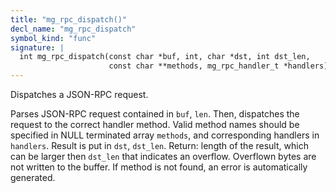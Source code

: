 ```yaml
---
title: "mg_rpc_dispatch()"
decl_name: "mg_rpc_dispatch"
symbol_kind: "func"
signature: |
  int mg_rpc_dispatch(const char *buf, int, char *dst, int dst_len,
                      const char **methods, mg_rpc_handler_t *handlers);
---
```


Dispatches a JSON-RPC request.

Parses JSON-RPC request contained in `buf`, `len`.
Then, dispatches the request to the correct handler method.
Valid method names should be specified in NULL
terminated array `methods`, and corresponding handlers in `handlers`.
Result is put in `dst`, `dst_len`. Return: length of the result, which
can be larger then `dst_len` that indicates an overflow.
Overflown bytes are not written to the buffer.
If method is not found, an error is automatically generated. 

